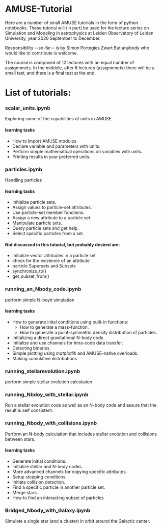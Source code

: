 # AMUSE-Tutorial

Here are a number of small AMUSE tutorials in the form of python
notebooks.  These tutorial will (in part) be used for the lecture
series on Simulation and Modeling in astrophysics at Leiden
Observatory of Leiden University, year 2020 September to December.

Responsibility --so-far-- is by Simon Portegies Zwart
But anybody who would like to contribute is welcome.

The course is composed of 12 lectures with an equal number of
assignmnets. In the middele, after 6 lectures (assignmnets) there will
be a small test, and there is a final test at the end.

# List of tutorials:

### scalar_units.ipynb
Exploring some of the capabilities of units in AMUSE

#### learning tasks
 * How to import AMUSE modules.
 * Declare variable and parameters with units.
 * Perform simple mathematical operations on variables with units.
 * Printing results in your preferred units.
 
### particles.ipynb               
Handling particles

#### learning tasks
 * Initialize particle sets.
 * Assign values to particle-set attributes.
 * Use particle-set member functions.
 * Assign a new attribute to a particle set.
 * Manipulate particle sets.
 * Query particle sets and get help.
 * Select specific particles from a set.

#### Not discussed in this tutorial, but probably desired are:
 * Initialize vector attributes in a particle set
 * check for the existence of an attribute
 * particle Supersets and Subsets
 * synchronize_to()
 * get_subset_from()

### running_an_Nbody_code.ipynb   
perform simple N-boyd simulation

#### learning tasks
 * How to generate inital conditions using built-in functions:
   * How to generate a mass-function.
   * How to generate a point-symmetric density distribution of particles.
 * Initializing a direct gravitational N-body code.
 * Initialize and use channels for intra-code data transfer.
 * Detecting binaries.
 * Simple plotting using *matplotlib* and AMUSE-native overloads.
 * Making cumulative distributions

### running_stellarevolution.ipynb  
perform simple stellar evolution calculation

###  running_Nbdoy_with_stellar.ipynb  
Run a stellar evolution code as well as an N-body code and assure that
the result is self consistent.

###  running_Nbody_with_collisions.ipynb
Perform an N-body calculation that includes stellar evolution and
collisions between stars.

#### learning tasks
 * Generate initial conditions.
 * Initialize stellar and N-body codes.
 * More advanced channels for copying specific attributes.
 * Setup stopping conditions.
 * Initiate collision detection.
 * Find a specific particle in another particle set.
 * Merge stars.
 * How to find an interacting subset of particles

###  Bridged_Nbody_with_Galaxy.ipynb   
Simulate a single star (and a cluster) in orbit around the Galactic
center.

